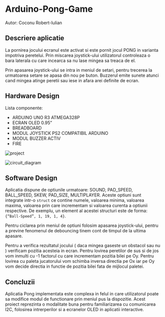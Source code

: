 # Arduino-Pong-Game

Autor: Coconu Robert-Iulian

## Descriere aplicatie
La pornirea jocului ecranul este activat si este pornit jocul PONG in varianta impotriva peretelui. Prin miscarea joystick-ului utilizatorul controleaza o bara laterala cu care incearca sa nu lase mingea sa treaca de el.

Prin apasarea joystick-ului se intra in meniul de setari, pentru trecerea la urmatoarea setare se apasa din nou pe buton. Buzzerul emite sunete atunci cand mingea atinge peretii sau iese in afara arei definite de ecran.

## Hardware Design
Lista componente:
- ARDUINO UNO R3 ATMEGA328P
- ECRAN OLED 0.95”
- BREADBOARD
- MODUL JOYSTICK PS2 COMPATIBIL ARDUINO
- MODUL BUZZER ACTIV
- FIRE

![project]([http://url/to/img.png](https://github.com/kn1ghtfall/Arduino-Pong-Game/blob/main/circuit.png))

![circuit_diagram](http://url/to/img.png)

## Software Design

Aplicatia dispune de optiunile urmatoare: SOUND, PAD_SPEED, BALL_SPEED, SKEW, PAD_SIZE, MULTIPLAYER. Aceste optiuni sunt integrate intr-o `struct` ce contine numele, valoarea minima, valoarea maxima, valoarea prin care incrementam si valoarea curenta a optiunii respective. De exemplu, un element al acestei structuri este de forma: `{“Ball-Speed”, 1, 19, 1, 4}`.

Pentru ciclarea prin meniul de optiuni folosim apasarea joystick-ului, pentru a previne fenomenul de debouncing tinem cont de timpul de la ultima apasare.

Pentru a verifica rezultatul jocului ( daca mingea gaseste un obstacol sau nu ) verificam pozitia acesteia in ecran. Pentru lovirea peretilor de sus si de jos vom inmulti cu -1 factorul cu care incrementam pozitia bilei pe Oy. Pentru lovirea cu paleta jucatorului vom schimba inversa directia pe Ox iar pe Oy vom decide directia in functie de pozitia bilei fata de mijlocul paletei.

## Concluzii

Aplicatia Pong implementata este complexa in felul in care utilizatorul poate sa modifice modul de functionare prin meniul pus la dispozitie. Acest proiect reprezinta o modalitate buna pentru familiarizarea cu comunicarea I2C, folosirea intrerperilor si a ecranelor OLED in aplicatii interactive.
